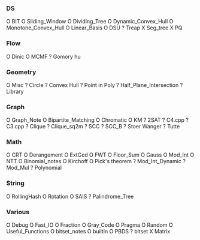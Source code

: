 ### DS
O BIT
O Sliding\_Window
O Dividing\_Tree
O Dynamic\_Convex\_Hull
O Monotone\_Convex\_Hull
O Linear\_Basis
O DSU
? Treap
X Seg\_tree
X PQ

### Flow
O Dinic
O MCMF
? Gomory hu

### Geometry
O Misc
? Circle
? Convex Hull
? Point in Poly
? Half\_Plane\_Intersection
? Library

### Graph
O Graph\_Note
O Bipartite\_Matching
O Chromatic
O KM
? 2SAT
? C4.cpp
? C3.cpp
? Clique
? Clique\_sq2m
? SCC
? SCC\_B
? Stoer Wanger
? Tutte

### Math
O CRT
O Derangement
O ExtGcd
O FWT
O Floor\_Sum
O Gauss
O Mod\_Int
O NTT
O Binomial\_notes
O Kirchoff
O Pick's theorem
? Mod\_Int\_Dynamic
? Mod\_Mul
? Polynomial

### String
O RollingHash
O Rotation
O SAIS
? Palindrome\_Tree

### Various
O Debug
O Fast\_IO
O Fraction
O Gray\_Code
O Pragma
O Random
O Useful\_Functions
O bitset\_notes
O builtin
O PBDS
? bitset
X Matrix

